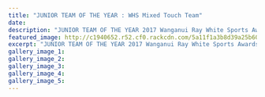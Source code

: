 ```yaml
---
title: "JUNIOR TEAM OF THE YEAR : WHS Mixed Touch Team"
date: 
description: "JUNIOR TEAM OF THE YEAR 2017 Wanganui Ray White Sports Awards: WHS MIXED TOUCH TEAM..."
featured_image: http://c1940652.r52.cf0.rackcdn.com/5a11f1a3b8d39a25b60003ac/WHS-mixed-touch-team-2nd-nat-title-in-AK-dec2016.jpg
excerpt: "JUNIOR TEAM OF THE YEAR 2017 Wanganui Ray White Sports Awards: WHS Mixed Touch Team."
gallery_image_1: 
gallery_image_2: 
gallery_image_3: 
gallery_image_4: 
gallery_image_5: 
---
```

